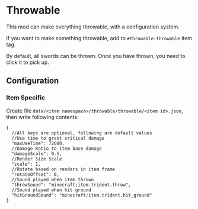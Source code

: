 # Throwable

This mod can make everything throwable, with a configuration system.

If you want to make something throwable, add to `#throwable:throwable` item tag.

By default, all swords can be thrown. Once you have thrown, you need to click it to pick up.

## Configuration

### Item Specific

Create file `data/<item namespace>/throwable/throwable/<item id>.json`, then write following contents:

```json5
{
  //All keys are optional, following are default values
  //Use time to grant critical damage
  "maxUseTime": 72000,
  //Damage Ratio to item base damage
  "damageScale": 0.5,
  //Render Size Scale
  "scale": 1,
  //Rotate based on renders in item frame
  "rotateOffset": 0,
  //Sound played when item thrown
  "throwSound": "minecraft:item.trident.throw",
  //Sound played when hit ground
  "hitGroundSound": "minecraft:item.trident.hit_ground"
}
```